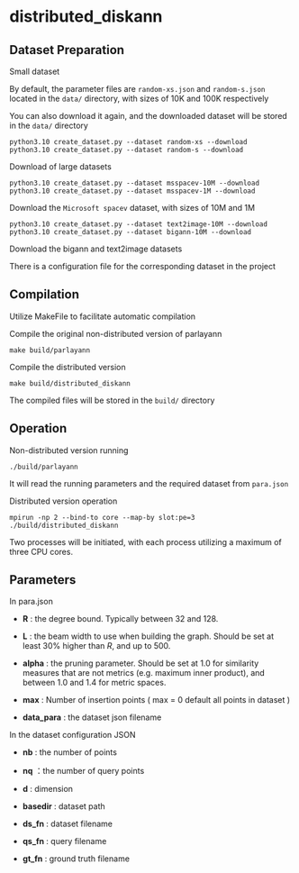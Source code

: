# distributed_diskann

## Dataset Preparation

Small dataset

By default, the parameter files are `random-xs.json` and `random-s.json` located in the `data/` directory, with sizes of 10K and 100K respectively

You can also download it again, and the downloaded dataset will be stored in the `data/` directory

```
python3.10 create_dataset.py --dataset random-xs --download
python3.10 create_dataset.py --dataset random-s --download
```

Download of large datasets

```
python3.10 create_dataset.py --dataset msspacev-10M --download
python3.10 create_dataset.py --dataset msspacev-1M --download
```

Download the `Microsoft spacev` dataset, with sizes of 10M and 1M

```
python3.10 create_dataset.py --dataset text2image-10M --download
python3.10 create_dataset.py --dataset bigann-10M --download
```

Download the bigann and text2image datasets

There is a configuration file for the corresponding dataset in the project

## Compilation

Utilize MakeFile to facilitate automatic compilation

Compile the original non-distributed version of parlayann

```
make build/parlayann
```

Compile the distributed version

```
make build/distributed_diskann
```

The compiled files will be stored in the `build/` directory

## Operation

Non-distributed version running

```
./build/parlayann
```

It will read the running parameters and the required dataset from `para.json`

Distributed version operation

```
mpirun -np 2 --bind-to core --map-by slot:pe=3 ./build/distributed_diskann
```

Two processes will be initiated, with each process utilizing a maximum of three CPU cores.

## Parameters

In para.json

- **R** : the degree bound. Typically between 32 and 128.

- **L** : the beam width to use when building the graph. Should be set at least 30% higher than $R$, and up to 500.

- **alpha** : the pruning parameter. Should be set at 1.0 for similarity measures that are not metrics (e.g. maximum inner product), and between 1.0 and 1.4 for metric spaces. 

- **max** : Number of insertion points ( max = 0 default all points in dataset )

- **data_para** : the dataset json filename

In the dataset configuration JSON

- **nb** : the number of points

- **nq** ：the number of query points

- **d** : dimension

- **basedir** : dataset path

- **ds_fn** : dataset filename

- **qs_fn** : query filename

- **gt_fn** : ground truth filename

  
